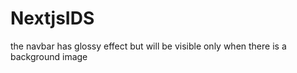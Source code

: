 # NextjsIDS
the navbar has glossy effect but will be visible only when there is a background image 
